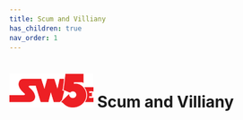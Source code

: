 ```yaml
---
title: Scum and Villiany
has_children: true
nav_order: 1
---
```


# <img src='../zzImages/sw5e-logo.png' style= 'float:bottom; width:150px;'> Scum and Villiany